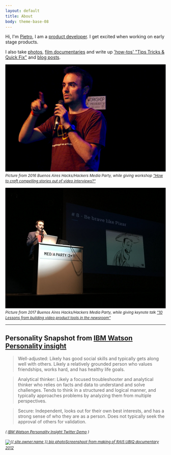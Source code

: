 ```yaml
---
layout: default
title: About
body: theme-base-08
---
```


Hi, I'm <a href="http://uk.linkedin.com/in/{{ site.owner.linkedin }}" target="_blank">Pietro</a>, I am a <a href="/categories/tech">product developer</a>. I get excited when working on early stage products. 

<!-- 

---

## Most recently I made, in chronological order 

- [quickQuote](), an open-source project to make it easier and faster for journalists to identify and create an interactive video quote. 

- Captions Burner, a tool to burn captions (from an srt file) onto video without the need of a video editing software. 

- And Open source rig for annotated articles for live TV fact checking 
	- later refactored as a standalone app

- I organised textAV, a 3 day working group in NYC gathering practitioners working in the area of online audio and video, with a particular focus on the use of captions and transcripts to facilitate and speed up the production process.

- Captioning app, on the back of textAV made a working proof of concept of an app that speeds up the captioning process. 

- Fact2, contracted to make an open source transcription text editor, for proofreaders to correct automated transcriptions from speech to text services. 
 -->

I also take  <a href="/categories/photos"> photos</a>,  <a href="/categories/video"> film documentaries</a> and write up <a href="/categories/ttqf"> 'how-tos' "Tips Tricks & Quick Fix"</a> and <a href="/categories/blog"> blog posts</a>.




<!-- 
Pietro Passarelli is a product developer, with a mixed background in anthropology, documentary films and computer science. 

While working in broadcast documentaries for BBC and Channel 4 Pietro noticed the convergence of video production and software development and did an MSc in Computer Science at UCL. He then worked as newsroom developer at the Times & Sunday Times where he developed quickQuote an open-source project to make it easier and faster for journalists to identify and create an interactive video quote. 

He was one of the 2016 Knight-Mozilla fellow with Open News at Vox Media. Where he worked on video tools to speed up the production process, such as autoEdit, a tool that more then halves the time it takes to edit video interviews. 
 -->


<!-- Picture from BA media party with mic -->

![Pietro Buenos Aires Media Party Workshop](/img/about/pietro_ba.png)
<i><small>Picture from 2016 Buenos Aires Hacks/Hackers Media Party, while giving workshop ["How to craft compelling stories out of video interviews?"](/wip_london_july2016.html)</small></i>

<!-- BA 17 -->
![Pietro Buenos Aires Media Party Keynote](/img/about/pietro_8.jpg)
<i><small>Picture from 2017 Buenos Aires Hacks/Hackers Media Party, while giving keynote talk ["10 Lessons from building video product tools in the newsroom"](/10-lessons-video-tools-ba.html)</small></i>


---

## Personality Snapshot from [IBM Watson Personality insight](https://personality-insights-livedemo.mybluemix.net/) 


> Well-adjusted: Likely has good social skills and typically gets along well with others. Likely a relatively grounded person who values friendships, works hard, and has healthy life goals.

> Analytical thinker: Likely a focused troubleshooter and analytical thinker who relies on facts and data to understand and solve challenges. Tends to think in a structured and logical manner, and typically approaches problems by analyzing them from multiple perspectives.

> Secure: Independent, looks out for their own best interests, and has a strong sense of who they are as a person. Does not typically seek the approval of others for validation.

<small><i>( [IBM Watson Personality Insight Twitter Demo](http://tweetmewatson.mybluemix.net/) ) </i></small>

<i><small><a href="{{ site.url }}/UBIQInteractive.html" target="_blank">
<img src="{{ site.url }}/img/{{ site.owner.about }}" alt="{{ site.owner.name }} bio photo" class="img-rounded  img-responsive ">Screenshoot from making of RAI5 UBIQ documentary 2012 </a></small></i>



